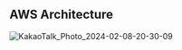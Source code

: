 ## AWS Architecture

![KakaoTalk_Photo_2024-02-08-20-30-09](https://github.com/wlstmd/learn-AWS/assets/127307160/f9630d68-8edc-4b4e-a77d-0317146291c7)
